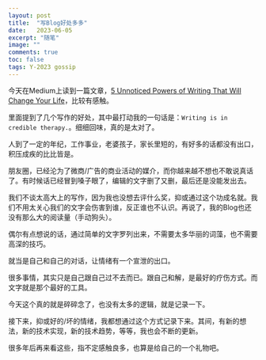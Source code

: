 ```yaml
---
layout: post
title:  "写Blog好处多多"
date:   2023-06-05
excerpt: "随笔"
image: ""
comments: true
toc: false
tags: Y-2023 gossip
---
```


今天在Medium上读到一篇文章，[5 Unnoticed Powers of Writing That Will Change Your Life](https://medium.com/the-brave-writer/5-unnoticed-powers-of-writing-that-will-change-your-life-241a20ec1a96)，比较有感触。

里面提到了几个写作的好处，其中最打动我的一句话是：`Writing is in credible therapy.`。细细回味，真的是太对了。

人到了一定的年纪，工作事业，老婆孩子，家长里短的，有好多的话都没有出口，积压成疾的比比皆是。

朋友圈，已经沦为了微商/广告的商业活动的媒介，而你越来越不想也不敢说真话了。有时候话已经冒到嗓子眼了，编辑的文字删了又删，最后还是没能发出去。

我们不谈太高大上的写作，因为我也没想去评什么奖，抑或通过这个功成名就。我们不用太关心我们的文字会伤害到谁，反正谁也不认识。再说了，我的Blog也还没有那么大的阅读量（手动狗头）。

偶尔有点想说的话，通过简单的文字罗列出来，不需要太多华丽的词藻，也不需要高深的技巧。

就当是自己和自己的对话，让情绪有一个宣泄的出口。

很多事情，其实只是自己跟自己过不去而已。跟自己和解，是最好的疗伤方式。而文字就是那个最好的工具。

今天这个真的就是碎碎念了，也没有太多的逻辑，就是记录一下。

接下来，抑或好的/坏的情绪，我都想通过这个方式记录下来。其间，有新的想法，新的技术实现，新的技术趋势，等等，我也会不断的更新。

很多年后再来看这些，指不定感触良多，也算是给自己的一个礼物吧。


